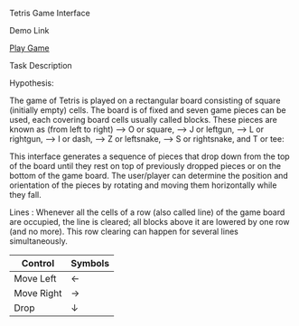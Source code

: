 Tetris Game Interface

Demo Link
<p><a href="https://hci-game-interface.github.io/Project-2---Tetris/">Play Game</a></p>

Task Description

Hypothesis:

The game of Tetris is played on a rectangular board consisting of square (initially empty) cells. The board is of fixed and seven game pieces can be used, each covering board cells usually called blocks. These pieces are known as (from left to right) --> O or square, 
--> J or leftgun,
--> L or rightgun, 
--> I or dash, 
--> Z or leftsnake, 
--> S or rightsnake, and T or tee:

This interface generates a sequence of pieces that drop down from the top of the board until they rest on top of  previously dropped pieces or on the bottom of the game board. The user/player can determine the position and orientation of the pieces
by rotating and moving them horizontally while they fall. 

Lines : Whenever all the cells of a row (also called line) of the game board are occupied, the line is cleared; all blocks above it are lowered by one row (and no more). This row clearing can happen for several lines simultaneously.

| Control      | Symbols                                                                                                                                                                                                                                                                                                                                                                                                                                                                       |
|-------------------|-------------------------------------------------------------------------------------------------------------------------------------------------------------------------------------------------------------------------------------------------------------------------------------------------------------------------------------------------------------------------------------------------------------------------------------------------------------------------------|
| Move Left   | ← |
| Move Right  | → |                                                                                                         
| Drop        | ↓ |                                                                                                                             
